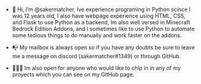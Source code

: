 - 👋 Hi, I’m @sakermatcher, Ive experience programing in Python scince I was 12 years old, I also have webpage experience using HTML, CSS, and Flask to use Python as a backend, Im also well versed in Minecraft Bedrock Edition Addons, and I sometimes like to use Python to automate some tedious things to do manually and work faster on the addons.

- 📭 My mailbox is always open so if you have any doubts be sure to leave me a message on discord (sakermatcher#1349) or through GitHub.

- 🧑🏻‍💻 Im also open for anyone who would like to chip in in any of my proyects which you can see on my GitHub page.
